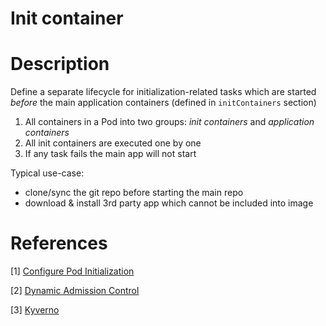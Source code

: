 # Init container

# Description

Define a separate lifecycle for initialization-related tasks which are started _before_ the main application containers
(defined in `initContainers` section)

1) All containers in a Pod into two groups: _init containers_ and _application containers_
2) All init containers are executed one by one
3) If any task fails the main app will not start

Typical use-case:

* clone/sync the git repo before starting the main repo
* download & install 3rd party app which cannot be included into image

# References

[1] [Configure Pod Initialization](https://kubernetes.io/docs/tasks/configure-pod-container/configure-pod-initialization/#creating-a-pod-that-has-an-init-container)

[2] [Dynamic Admission Control](https://kubernetes.io/docs/reference/access-authn-authz/extensible-admission-controllers/)

[3] [Kyverno](https://github.com/kyverno/kyverno/?tab=readme-ov-file)
